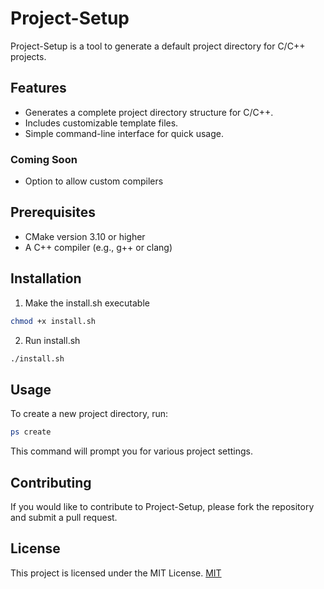 # Project-Setup

Project-Setup is a tool to generate a default project directory for C/C++ projects.

## Features
- Generates a complete project directory structure for C/C++.
- Includes customizable template files.
- Simple command-line interface for quick usage.
### Coming Soon
- Option to allow custom compilers

## Prerequisites
- CMake version 3.10 or higher
- A C++ compiler (e.g., g++ or clang)

## Installation

1. Make the install.sh executable
```bash
chmod +x install.sh
```
2. Run install.sh
```bash
./install.sh
```

## Usage
To create a new project directory, run:
```bash
ps create
```
This command will prompt you for various project settings.

## Contributing
If you would like to contribute to Project-Setup, please fork the repository and submit a pull request.

## License
This project is licensed under the MIT License. 
[MIT](https://choosealicense.com/licenses/mit/)
